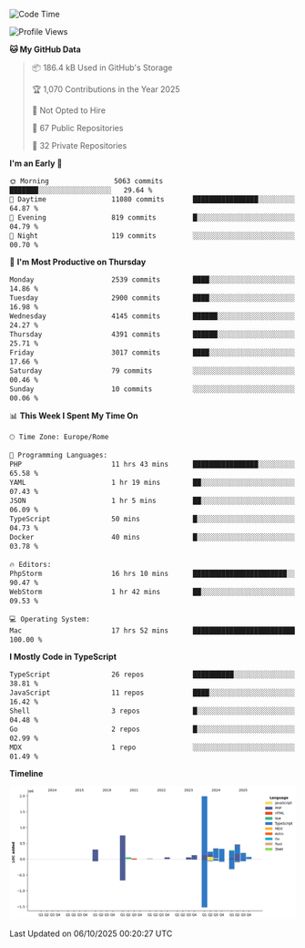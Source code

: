 <!--START_SECTION:waka-->
![Code Time](http://img.shields.io/badge/Code%20Time-6%2C248%20hrs%2041%20mins-blue)

![Profile Views](http://img.shields.io/badge/Profile%20Views-4-blue)

**🐱 My GitHub Data** 

> 📦 186.4 kB Used in GitHub's Storage 
 > 
> 🏆 1,070 Contributions in the Year 2025
 > 
> 🚫 Not Opted to Hire
 > 
> 📜 67 Public Repositories 
 > 
> 🔑 32 Private Repositories 
 > 
**I'm an Early 🐤** 

```text
🌞 Morning                5063 commits        ███████░░░░░░░░░░░░░░░░░░   29.64 % 
🌆 Daytime                11080 commits       ████████████████░░░░░░░░░   64.87 % 
🌃 Evening                819 commits         █░░░░░░░░░░░░░░░░░░░░░░░░   04.79 % 
🌙 Night                  119 commits         ░░░░░░░░░░░░░░░░░░░░░░░░░   00.70 % 
```
📅 **I'm Most Productive on Thursday** 

```text
Monday                   2539 commits        ████░░░░░░░░░░░░░░░░░░░░░   14.86 % 
Tuesday                  2900 commits        ████░░░░░░░░░░░░░░░░░░░░░   16.98 % 
Wednesday                4145 commits        ██████░░░░░░░░░░░░░░░░░░░   24.27 % 
Thursday                 4391 commits        ██████░░░░░░░░░░░░░░░░░░░   25.71 % 
Friday                   3017 commits        ████░░░░░░░░░░░░░░░░░░░░░   17.66 % 
Saturday                 79 commits          ░░░░░░░░░░░░░░░░░░░░░░░░░   00.46 % 
Sunday                   10 commits          ░░░░░░░░░░░░░░░░░░░░░░░░░   00.06 % 
```


📊 **This Week I Spent My Time On** 

```text
🕑︎ Time Zone: Europe/Rome

💬 Programming Languages: 
PHP                      11 hrs 43 mins      ████████████████░░░░░░░░░   65.58 % 
YAML                     1 hr 19 mins        ██░░░░░░░░░░░░░░░░░░░░░░░   07.43 % 
JSON                     1 hr 5 mins         ██░░░░░░░░░░░░░░░░░░░░░░░   06.09 % 
TypeScript               50 mins             █░░░░░░░░░░░░░░░░░░░░░░░░   04.73 % 
Docker                   40 mins             █░░░░░░░░░░░░░░░░░░░░░░░░   03.78 % 

🔥 Editors: 
PhpStorm                 16 hrs 10 mins      ███████████████████████░░   90.47 % 
WebStorm                 1 hr 42 mins        ██░░░░░░░░░░░░░░░░░░░░░░░   09.53 % 

💻 Operating System: 
Mac                      17 hrs 52 mins      █████████████████████████   100.00 % 
```

**I Mostly Code in TypeScript** 

```text
TypeScript               26 repos            ██████████░░░░░░░░░░░░░░░   38.81 % 
JavaScript               11 repos            ████░░░░░░░░░░░░░░░░░░░░░   16.42 % 
Shell                    3 repos             █░░░░░░░░░░░░░░░░░░░░░░░░   04.48 % 
Go                       2 repos             █░░░░░░░░░░░░░░░░░░░░░░░░   02.99 % 
MDX                      1 repo              ░░░░░░░░░░░░░░░░░░░░░░░░░   01.49 % 
```



**Timeline**

![Lines of Code chart](https://raw.githubusercontent.com/frnwtr/frnwtr/main/assets/bar_graph.png)


 Last Updated on 06/10/2025 00:20:27 UTC
<!--END_SECTION:waka-->